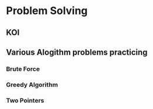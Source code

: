 # Problem Solving 

## KOI
## Various Alogithm problems practicing
### Brute Force
### Greedy Algorithm
### Two Pointers
